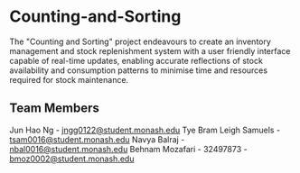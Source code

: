 # Counting-and-Sorting

The "Counting and Sorting" project endeavours to create an inventory management and stock replenishment system with a user friendly interface capable of real-time updates, enabling accurate reflections of stock availability and consumption patterns to minimise time and resources required for stock maintenance. 


## Team Members
Jun Hao Ng - jngg0122@student.monash.edu
Tye Bram Leigh Samuels - tsam0016@student.monash.edu
Navya Balraj - nbal0016@student.monash.edu
Behnam Mozafari - 32497873 - bmoz0002@student.monash.edu